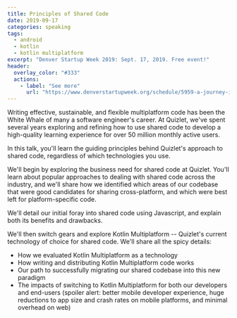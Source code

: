```yaml
---
title: Principles of Shared Code
date: 2019-09-17
categories: speaking
tags:
  - android
  - kotlin
  - kotlin multiplatform
excerpt: "Denver Startup Week 2019: Sept. 17, 2019. Free event!"
header:
  overlay_color: "#333"
  actions:
    - label: "See more"
      url: "https://www.denverstartupweek.org/schedule/5959-a-journey-in-shared-code-with-kotlin-multiplatform"
---
```

Writing effective, sustainable, and flexible multiplatform code has been the White Whale of many a software engineer's career. At Quizlet, we've spent several years exploring and refining how to use shared code to develop a high-quality learning experience for over 50 million monthly active users.

In this talk, you'll learn the guiding principles behind Quizlet's approach to shared code, regardless of which technologies you use.

We'll begin by exploring the business need for shared code at Quizlet. You'll learn about popular approaches to dealing with shared code across the industry, and we'll share how we identified which areas of our codebase that were good candidates for sharing cross-platform, and which were best left for platform-specific code.

We'll detail our initial foray into shared code using Javascript, and explain both its benefits and drawbacks.

We'll then switch gears and explore Kotlin Multiplatform -- Quizlet's current technology of choice for shared code. We'll share all the spicy details:

* How we evaluated Kotlin Multiplatform as a technology
* How writing and distributing Kotlin Multiplatform code works
* Our path to successfully migrating our shared codebase into this new paradigm
* The impacts of switching to Kotlin Multiplatform for both our developers and end-users (spoiler alert: better mobile developer experience, huge reductions to app size and crash rates on mobile platforms, and minimal overhead on web)
